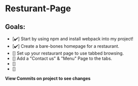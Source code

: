 # Resturant-Page

## Goals:
- [✔️] Start by using npm and install webpack into my project!
- [✔️] Create a bare-bones homepage for a restaurant.
- [] Set up your restaurant page to use tabbed browsing.
- [] Add a "Contact us" & "Menu" Page to the tabs.
- [] 
- [] 

**View Commits on project to see changes**
